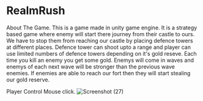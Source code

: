# RealmRush

About The Game.
This is a game made in unity game engine.
It is a strategy based game where enemy will start there journey from their castle to ours. We have to stop them from reaching our castle by placing defence towers at different places. Defence tower can shoot upto a range and player can use limited numbers of defence towers depending on it's gold reseve. Each time you kill an enemy you get some gold. Enemys will come in waves and enemys of each next wave will be stronger than the previous wave enemies. If enemies are able to reach our fort then they will start stealing our gold reserve.

Player Control
Mouse click.
![Screenshot (27)](https://github.com/SibasisRath/RealmRush/assets/57254317/b8c9c312-84e5-4810-b761-67f68082aad2)

